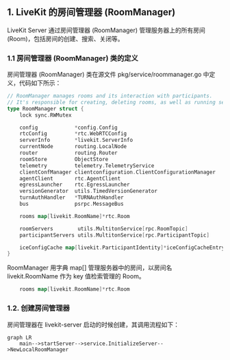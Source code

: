 ## 1. LiveKit 的房间管理器 (RoomManager)

LiveKit Server 通过房间管理器 (RoomManager) 管理服务器上的所有房间 (Room)，包括房间的创建、搜索、关闭等。

### 1.1 房间管理器 (RoomManager) 类的定义

房间管理器 (RoomManager) 类在源文件 pkg/service/roommanager.go 中定义，代码如下所示：

```go
// RoomManager manages rooms and its interaction with participants.
// It's responsible for creating, deleting rooms, as well as running sessions for participants
type RoomManager struct {
    lock sync.RWMutex

    config            *config.Config
    rtcConfig         *rtc.WebRTCConfig
    serverInfo        *livekit.ServerInfo
    currentNode       routing.LocalNode
    router            routing.Router
    roomStore         ObjectStore
    telemetry         telemetry.TelemetryService
    clientConfManager clientconfiguration.ClientConfigurationManager
    agentClient       rtc.AgentClient
    egressLauncher    rtc.EgressLauncher
    versionGenerator  utils.TimedVersionGenerator
    turnAuthHandler   *TURNAuthHandler
    bus               psrpc.MessageBus

    rooms map[livekit.RoomName]*rtc.Room

    roomServers        utils.MultitonService[rpc.RoomTopic]
    participantServers utils.MultitonService[rpc.ParticipantTopic]

    iceConfigCache map[livekit.ParticipantIdentity]*iceConfigCacheEntry
}
```

RoomManager 用字典 map[] 管理服务器中的房间，以房间名 livekit.RoomName 作为 key 值检索管理的 Room。

```go
    rooms map[livekit.RoomName]*rtc.Room
```

### 1.2. 创建房间管理器

房间管理器在 livekit-server 启动的时候创建，其调用流程如下：

```mermaid
graph LR
    main-->startServer-->service.InitializeServer-->NewLocalRoomManager
```
